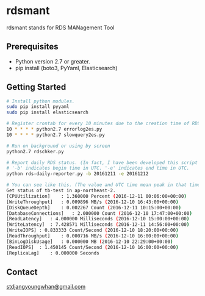 # rdsmant
rdsmant stands for RDS MANagement Tool


## Prerequisites

- Python version 2.7 or greater.
- pip install (boto3, PyYaml, Elasticsearch)

## Getting Started


```bash
# Install python modules.
sudo pip install pyyaml
sudo pip install elasticsearch
```

```bash
# Register crontab for every 10 minutes due to the creation time of RDS log.
10 * * * * python2.7 errorlog2es.py
10 * * * * python2.7 slowquery2es.py

# Run on background or using by screen
python2.7 rdschker.py

# Report daily RDS status. (In fact, I have been developed this script on python 3.5 version.)
# '-b' indicates begin time in UTC. '-e' indicates end time in UTC.
python rds-daily-reporter.py -b 20161211 -e 20161212

# You can see like this. (The value and UTC time mean peak in that time range)
Get status of tb-test in ap-northeast-2.
[CPUUtilization]	: 1.360000 Percent (2016-12-11 00:06:00+00:00)
[WriteThroughput]	: 0.009896 MB/s (2016-12-10 16:43:00+00:00)
[DiskQueueDepth]	: 0.002267 Count (2016-12-11 10:15:00+00:00)
[DatabaseConnections]	: 2.000000 Count (2016-12-10 17:47:00+00:00)
[ReadLatency]	: 4.000000 Milliseconds (2016-12-10 15:00:00+00:00)
[WriteLatency]	: 7.428571 Milliseconds (2016-12-11 14:56:00+00:00)
[WriteIOPS]	: 0.833333 Count/Second (2016-12-10 18:20:00+00:00)
[ReadThroughput]	: 0.000716 MB/s (2016-12-10 16:00:00+00:00)
[BinLogDiskUsage]	: 0.000000 MB (2016-12-10 22:29:00+00:00)
[ReadIOPS]	: 1.450145 Count/Second (2016-12-10 16:00:00+00:00)
[ReplicaLag]	: 0.000000 Seconds

```

## Contact

[stdjangyoungwhan@gmail.com](https://github.com/JangYoungWhan)

